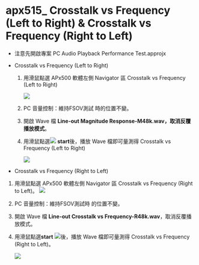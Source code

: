  apx515_  Crosstalk vs Frequency (Left to Right) & Crosstalk vs Frequency (Right to Left)  
=============

- 注意先開啟專案 PC Audio Playback Performance Test.approjx

- Crosstalk vs Frequency (Left to Right) 

  1. 用滑鼠點選 APx500 軟體左側 Navigator 區  Crosstalk vs Frequency (Left to Right) 

     ![](https://i.imgur.com/CUEQods.png)

  2. PC 音量控制：維持FSOV測試 時的位置不變。

  3. 開啟 Wave 檔 **Line-out Magnitude Response-M48k.wav，取消反覆播放模式**。

  4. 用滑鼠點選![](https://i.imgur.com/C3aR7Sq.png) **start**後，播放 Wave 檔即可量測得 Crosstalk vs Frequency (Left to Right) 

     ![](https://i.imgur.com/nAIAEYP.png)

-  Crosstalk vs Frequency (Right to Left)   

  1.  用滑鼠點選 APx500 軟體左側 Navigator 區 Crosstalk vs Frequency (Right to Left)。
  ![](https://i.imgur.com/evP2SIJ.png)

  2.  PC 音量控制：維持FSOV測試時 的位置不變。 

  3. 開啟 Wave 檔 **Line-out Crosstalk vs Frequency-R48k.wav**，取消反覆播放模式。 

  4. 用滑鼠點選**start** ![](https://i.imgur.com/C3aR7Sq.png)後，播放 Wave 檔即可量測得 Crosstalk vs Frequency (Right to Left)。 

     ![](https://i.imgur.com/TSztoED.png)



